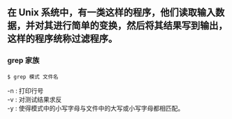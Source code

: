 在 Unix 系统中，有一类这样的程序，他们读取输入数据，并对其进行简单的变换，然后将其结果写到输出，这样的程序统称过滤程序。  
--------------------------------------------
### grep 家族
```Linux 
$ grep 模式 文件名
```
-n : 打印行号  
-v : 对测试结果求反  
-y : 使得模式中的小写字母与文件中的大写或小写字母都相匹配。  
